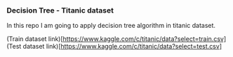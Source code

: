 ### Decision Tree - Titanic dataset
In this repo I am going to apply decision tree algorithm in titanic dataset.

(Train dataset link)[https://www.kaggle.com/c/titanic/data?select=train.csv]                                                           
(Test dataset link)[https://www.kaggle.com/c/titanic/data?select=test.csv]
